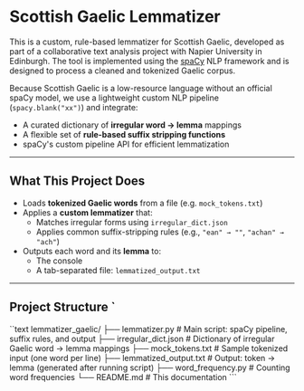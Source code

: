# Scottish Gaelic Lemmatizer

This is a custom, rule-based lemmatizer for Scottish Gaelic, developed as part of a collaborative text analysis project with Napier University in Edinburgh. The tool is implemented using the [spaCy](https://spacy.io/) NLP framework and is designed to process a cleaned and tokenized Gaelic corpus.

Because Scottish Gaelic is a low-resource language without an official spaCy model, we use a lightweight custom NLP pipeline (`spacy.blank("xx")`) and integrate:

- A curated dictionary of **irregular word → lemma** mappings
- A flexible set of **rule-based suffix stripping functions**
- spaCy's custom pipeline API for efficient lemmatization

---

## What This Project Does

- Loads **tokenized Gaelic words** from a file (e.g. `mock_tokens.txt`)
- Applies a **custom lemmatizer** that:
  - Matches irregular forms using `irregular_dict.json`
  - Applies common suffix-stripping rules (e.g., `"ean" → ""`, `"achan" → "ach"`)
- Outputs each word and its **lemma** to:
  - The console
  - A tab-separated file: `lemmatized_output.txt`

---

## Project Structure `
``text lemmatizer_gaelic/ ├── lemmatizer.py # Main script: spaCy pipeline, suffix rules, and output ├── irregular_dict.json # Dictionary of irregular Gaelic word → lemma mappings ├── mock_tokens.txt # Sample tokenized input (one word per line) ├── lemmatized_output.txt # Output: token → lemma (generated after running script) ├── word_frequency.py # Counting word frequencies └── README.md # This documentation ```


